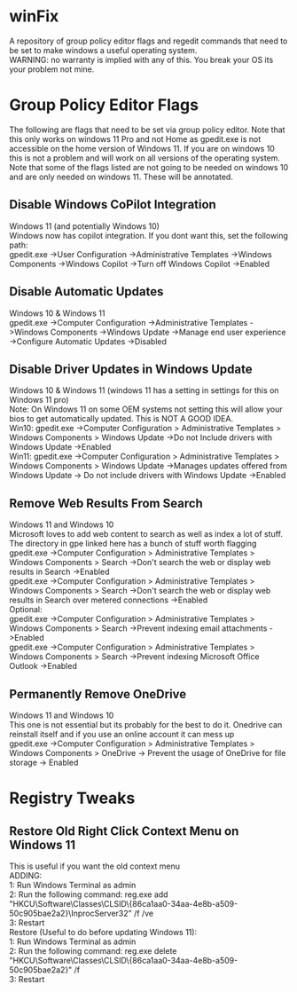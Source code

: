 # winFix
<p> A repository of group policy editor flags and regedit commands that need to be set to make windows a useful operating system. <br>
    WARNING: no warranty is implied with any of this. You break your OS its your problem not mine. <br>    
</p>

# Group Policy Editor Flags
<p> The following are flags that need to be set via group policy editor. Note that this only works on windows
    11 Pro and not Home as gpedit.exe is not accessible on the home version of Windows 11. If you are on windows
    10 this is not a problem and will work on all versions of the operating system. Note that some of the flags
    listed are not going to be needed on windows 10 and are only needed on windows 11. These will be annotated. 
</p>

## Disable Windows CoPilot Integration
<p> Windows 11 (and potentially Windows 10) <br>
    Windows now has copilot integration. If you dont want this, set the following path: <br>
    gpedit.exe ->User Configuration ->Administrative Templates ->Windows Components ->Windows Copilot ->Turn off Windows Copilot ->Enabled
</p>

## Disable Automatic Updates
<p> Windows 10 & Windows 11 <br>
    gpedit.exe ->Computer Configuration ->Administrative Templates ->Windows Components ->Windows Update ->Manage end user experience ->Configure Automatic Updates ->Disabled
</p>

## Disable Driver Updates in Windows Update
<p> Windows 10 & Windows 11 (windows 11 has a setting in settings for this on Windows 11 pro) <br>
    Note: On Windows 11 on some OEM systems not setting this will allow your bios to get automatically updated. This is NOT A GOOD IDEA. <br>
    Win10: gpedit.exe ->Computer Configuration > Administrative Templates > Windows Components > Windows Update ->Do not Include drivers with Windows Update ->Enabled <br>
    Win11: gpedit.exe ->Computer Configuration > Administrative Templates > Windows Components > Windows Update ->Manages updates offered from Windows Update -> Do not include drivers with Windows Update ->Enabled <br>
</p>

## Remove Web Results From Search
<p> Windows 11 and Windows 10 <br>
    Microsoft loves to add web content to search as well as index a lot of stuff. The directory in gpe linked here has a bunch of stuff worth flagging <br>
    gpedit.exe ->Computer Configuration > Administrative Templates > Windows Components > Search ->Don't search the web or display web results in Search ->Enabled <br>
    gpedit.exe ->Computer Configuration > Administrative Templates > Windows Components > Search ->Don't search the web or display web results in Search over metered connections ->Enabled <br>
    Optional: <br>
    gpedit.exe ->Computer Configuration > Administrative Templates > Windows Components > Search ->Prevent indexing email attachments ->Enabled <br>
    gpedit.exe ->Computer Configuration > Administrative Templates > Windows Components > Search ->Prevent indexing Microsoft Office Outlook ->Enabled <br>    
</p>

## Permanently Remove OneDrive
<p> Windows 11 and Windows 10<br>
    This one is not essential but its probably for the best to do it. Onedrive can reinstall itself and if you use an online account it can mess up<br>
    gpedit.exe ->Computer Configuration > Administrative Templates > Windows Components > OneDrive -> Prevent the usage of OneDrive for file storage -> Enabled <br>

</p>

# Registry Tweaks

## Restore Old Right Click Context Menu on Windows 11
<p> This is useful if you want the old context menu <br>
    ADDING: <br>
        1: Run Windows Terminal as admin <br>
        2: Run the following command: reg.exe add "HKCU\Software\Classes\CLSID\{86ca1aa0-34aa-4e8b-a509-50c905bae2a2}\InprocServer32" /f /ve <br>
        3: Restart <br>
    Restore (Useful to do before updating Windows 11): <br>
        1: Run Windows Terminal as admin <br>
        2: Run the following command: reg.exe delete "HKCU\Software\Classes\CLSID\{86ca1aa0-34aa-4e8b-a509-50c905bae2a2}" /f <br>
        3: Restart <br>

</p>
